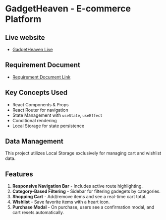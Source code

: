# GadgetHeaven - E-commerce Platform

## Live website
- [GadgetHeaven Live]()

## Requirement Document
- [Requirement Document Link](https://github.com/ProgrammingHero1/B10-A8-gadget-heaven/blob/main/Batch-10_Assignment-08.pdf)

## Key Concepts Used
- React Components & Props
- React Router for navigation
- State Management with `useState`, `useEffect`
- Conditional rendering 
- Local Storage for state persistence

## Data Management
This project utilizes Local Storage exclusively  for managing cart and wishlist data.

## Features
1. **Responsive Navigation Bar** - Includes active route highlighting.
2. **Category-Based Filtering** - Sidebar for filtering gadegets by categories.
3. **Shopping Cart** - Add/remove items and see a real-time cart total.
4. **Wishlist** - Save favorite items with a heart icon. 
5. **Purchase Modal** - On purchase, users see a confirmation modal, and cart resets automatically.
